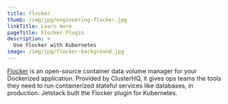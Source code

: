 ```yaml
---
title: Flocker
thumb: /img/jpg/engineering-flocker.jpg
linkTitle: Learn more
pageTitle: Flocker Plugin
description: >
  Use Flocker with Kubernetes
image: /img/jpg/flocker-background.jpg
---
```


[Flocker](https://flocker-docs.clusterhq.com/en/latest/kubernetes-integration/index.html) is an open-source container data volume manager for your Dockerized application. Provided by ClusterHQ, it gives ops teams the tools they need to run containerized stateful services like databases, in production. Jetstack built the Flocker plugin for Kubernetes.